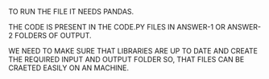 TO RUN THE FILE IT NEEDS PANDAS.

THE CODE IS PRESENT IN THE CODE.PY FILES IN ANSWER-1 OR ANSWER-2 FOLDERS OF OUTPUT.

WE NEED TO MAKE SURE THAT LIBRARIES ARE UP TO DATE AND CREATE THE REQUIRED INPUT AND OUTPUT FOLDER SO, THAT FILES CAN BE CRAETED EASILY ON AN MACHINE.

